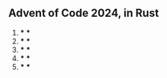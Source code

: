 ## Advent of Code 2024, in Rust

1. **\*** **\***
2. **\*** **\***
3. **\*** **\***
4. **\*** **\***
5. **\*** **\***
